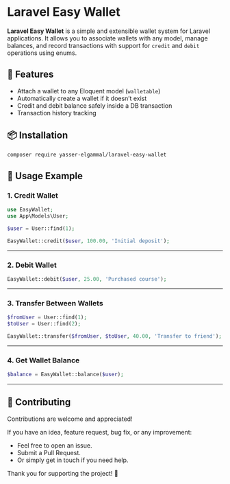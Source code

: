 # Laravel Easy Wallet

**Laravel Easy Wallet** is a simple and extensible wallet system for Laravel applications. It allows you to associate wallets with any model, manage balances, and record transactions with support for `credit` and `debit` operations using enums.

## 🚀 Features

- Attach a wallet to any Eloquent model (`walletable`)
- Automatically create a wallet if it doesn’t exist
- Credit and debit balance safely inside a DB transaction
- Transaction history tracking

## 📦 Installation

```bash
composer require yasser-elgammal/laravel-easy-wallet
```

## 💸 Usage Example

### 1. Credit Wallet

```php
use EasyWallet;
use App\Models\User;

$user = User::find(1);

EasyWallet::credit($user, 100.00, 'Initial deposit');
```

---

### 2. Debit Wallet

```php
EasyWallet::debit($user, 25.00, 'Purchased course');
```

---

### 3. Transfer Between Wallets

```php
$fromUser = User::find(1);
$toUser = User::find(2);

EasyWallet::transfer($fromUser, $toUser, 40.00, 'Transfer to friend');
```

---

### 4. Get Wallet Balance

```php
$balance = EasyWallet::balance($user);

```

---

## 🤝 Contributing

Contributions are welcome and appreciated!

If you have an idea, feature request, bug fix, or any improvement:

* Feel free to open an issue.
* Submit a Pull Request.
* Or simply get in touch if you need help.

Thank you for supporting the project! 🙌
